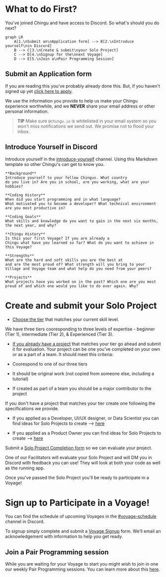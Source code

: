 # What to do First?

You've joined Chingu and have access to Discord. So what's should you do next?

```mermaid
graph LR
    A[1.\nSubmit an\nApplication form] --> B[2.\nIntroduce yourself\nin Discord]
    B --> C[3.\nCreate & submit\nyour Solo Project]
    C --> D[4.\nSignup for the\nnext Voyage]
    D --> E[5.\nJoin a\nPair Programming Session]
```

## Submit an Application form

If you are reading this you've probably already done this. But, if you haven't
signed up yet [click here to apply](https://forms.gle/irXhGqgqrRx94mrA9).
    
We use the information you provide to help us make your Chingu experience worthwhile, and we **NEVER** share your email address or other personal information.  

> **TIP** Make sure `@chingu.io` is whitelisted in your email system so you won't miss notifications we send out. We promise not to flood your inbox.

    
## Introduce Yourself in Discord

Introduce yourself in the [introduce-yourself](https://discord.com/channels/330284646283608064/553103063649353738) channel. Using this Markdown template so other Chingu's 
can get to know you.
    
```
**Background** 
Introduce yourself to your fellow Chingus. What country 
do you live in? Are you in school, are you working, what are your 
hobbies?

**Coding History** 
When did you start programming and in what language?
What motivated you to become a developer? What technical environment
are you most productive in?

**Coding Goals** 
What skills and knowledge do you want to gain in the next six months,
the next year, and why?

**Chingu History** 
Is this your first Voyage? If you are already a 
Chingu what have you learned so far? What do you want to achieve in 
this Voyage?

**Strengths** 
What are the hard and soft skills you are the best at 
and are the most proud of? What strength will you bring to your 
Village and Voyage team and what help do you need from your peers?

**Projects** 
What projects have you worked on in the past? Which one are you most 
proud of and which one would you like to do over again. Why?
```

# Create and submit your Solo Project

- [Choose the tier](https://www.notion.so/Solo-Projects-2a41ff900cc24a72a919f0eb5e79c42b?pvs=21) that matches your current skill level.
    
We have three tiers cooresponding to three levels of expertise - beginner (Tier 1), intermediate (Tier 2), & Experienced (Tier 3).
    
- [If you already have a project](https://www.notion.so/Solo-Projects-2a41ff900cc24a72a919f0eb5e79c42b?pvs=21) that matches your tier 
go ahead and submit it for evaluation. Your project can be one you've completed 
on your own or as a part of a team. It should meet this criteria:
    
- Coorespond to one of our three tiers
- It should be original work (not copied from someone else, including a tutorial)
- If created as part of a team you should be a major contributor to the project

If you don't have a project that matches your tier create one following the 
specifications we provide.
    
- If you applied as a Developer, UI/UX designer, or Data Scientist you can find 
ideas for Solo Projects to create —> [here](https://www.notion.so/4efdd43df321489d9bf4e73cbc4e66cb?pvs=21)

- If you applied as a Product Owner you can find ideas for Solo Projects to create —> [here](https://www.notion.so/45b5f1e7967f4919aea77a7c09fa5172?pvs=21)
    
Submit a [Solo Project Completion form](https://docs.chingu.io/voyage/soloproj/submit) so we can evaluate your project.
    
One of our Facilitators will evaluate your Solo Project and will DM you in 
Discord with feedback you can use! They will look at both your code as well 
as the running app.

Once you've passed the Solo Project you'll be ready to participate in a Voyage!
    

# Sign up to Participate in a Voyage!

You can find the schedule of upcoming Voyages in the 
[#voyage-schedule](https://discord.com/channels/330284646283608064/913775964138393611) 
channel in Discord. 
    
To signup simply complete and submit a [Voyage Signup](https://forms.gle/QGLbjKubYVfmSLMJ7) form. We’ll email an acknowledgement with information to help you get ready.
    

## Join a Pair Programming session

While you are waiting for your Voyage to start you might wish to join in one
our weekly Pair Programming sessions. You can learn more about this 
[here](../guides/pairprog.md).
